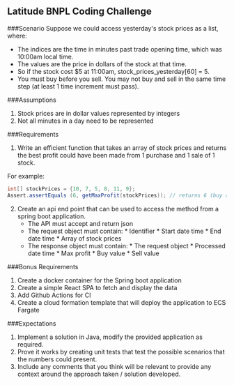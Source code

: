 ## Latitude BNPL Coding Challenge

###Scenario
Suppose we could access yesterday's stock prices as a list, where:
- The indices are the time in minutes past trade opening time, which was 10:00am local time.
- The values are the price in dollars of the stock at that time.
- So if the stock cost $5 at 11:00am, stock_prices_yesterday[60] = 5.
- You must buy before you sell. You may not buy and sell in the same time step (at least 1 time increment must pass).

###Assumptions
1. Stock prices are in dollar values represented by integers
2. Not all minutes in a day need to be represented

###Requirements
1.	Write an efficient function that takes an array of stock prices and returns the best profit could have been made from 1 purchase and 1 sale of 1 stock.
      
For example:

```java
int[] stockPrices = {10, 7, 5, 8, 11, 9};
Assert.assertEquals (6, getMaxProfit(stockPrices)); // returns 6 (buy at $5 sell at $11)
```

2.	Create an api end point that can be used to access the method from a spring boot application.
      *	The API must accept and return json
      *	The request object must contain:
            * Identifier 
            * Start date time
            * End date time
            * Array of stock prices
      *	The response object must contain:
            * The request object
            * Processed date time
            * Max profit
            * Buy value
            * Sell value

###Bonus Requirements
1.	Create a docker container for the Spring boot application
2.  Create a simple React SPA to fetch and display the data
3.  Add Github Actions for CI
4.	Create a cloud formation template that will deploy the application to ECS Fargate

###Expectations
1.	Implement a solution in Java, modify the provided application as required.
2.	Prove it works by creating unit tests that test the possible scenarios that the numbers could present.
3.	Include any comments that you think will be relevant to provide any context around the approach taken / solution developed.
